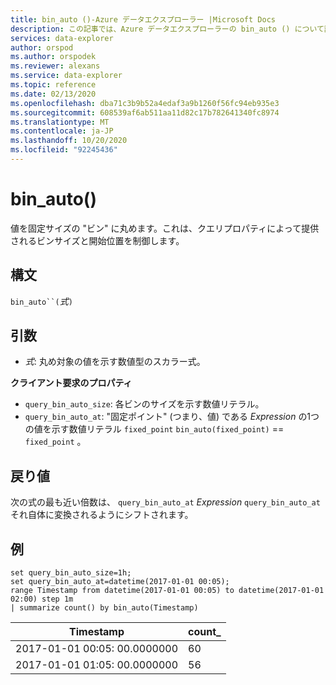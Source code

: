 ```yaml
---
title: bin_auto ()-Azure データエクスプローラー |Microsoft Docs
description: この記事では、Azure データエクスプローラーの bin_auto () について説明します。
services: data-explorer
author: orspod
ms.author: orspodek
ms.reviewer: alexans
ms.service: data-explorer
ms.topic: reference
ms.date: 02/13/2020
ms.openlocfilehash: dba71c3b9b52a4edaf3a9b1260f56fc94eb935e3
ms.sourcegitcommit: 608539af6ab511aa11d82c17b782641340fc8974
ms.translationtype: MT
ms.contentlocale: ja-JP
ms.lasthandoff: 10/20/2020
ms.locfileid: "92245436"
---
```

# <a name="bin_auto"></a>bin_auto()

値を固定サイズの "ビン" に丸めます。これは、クエリプロパティによって提供されるビンサイズと開始位置を制御します。

## <a name="syntax"></a>構文

`bin_auto``(`*式*`)`

## <a name="arguments"></a>引数

* *式*: 丸め対象の値を示す数値型のスカラー式。

**クライアント要求のプロパティ**

* `query_bin_auto_size`: 各ビンのサイズを示す数値リテラル。
* `query_bin_auto_at`: "固定ポイント" (つまり、値) である *Expression* の1つの値を示す数値リテラル `fixed_point` `bin_auto(fixed_point)` == `fixed_point` 。

## <a name="returns"></a>戻り値

次の式の最も近い倍数は、 `query_bin_auto_at` *Expression* `query_bin_auto_at` それ自体に変換されるようにシフトされます。

## <a name="examples"></a>例

```kusto
set query_bin_auto_size=1h;
set query_bin_auto_at=datetime(2017-01-01 00:05);
range Timestamp from datetime(2017-01-01 00:05) to datetime(2017-01-01 02:00) step 1m
| summarize count() by bin_auto(Timestamp)
```

|Timestamp                    | count_|
|-----------------------------|-------|
|2017-01-01 00:05: 00.0000000  | 60    |
|2017-01-01 01:05: 00.0000000  | 56    |